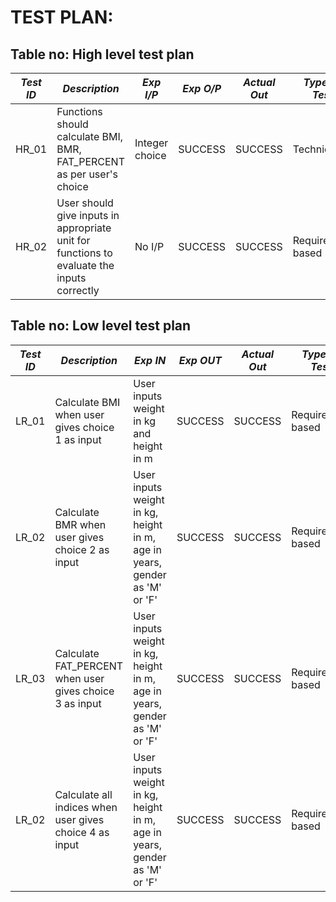 # TEST PLAN:

## Table no: High level test plan

| *Test ID* | *Description*                                              | *Exp I/P* | *Exp O/P* | *Actual Out* |*Type Of Test*  |    
|-------------|--------------------------------------------------------------|------------|-------------|----------------|------------------|
|  HR_01       |Functions should calculate BMI, BMR, FAT_PERCENT as per user's choice|Integer choice|SUCCESS|SUCCESS|Technical|
|  HR_02       |User should give inputs in appropriate unit for functions to evaluate the inputs correctly| No I/P |SUCCESS|SUCCESS|Requirement based|

## Table no: Low level test plan

| *Test ID* | *Description*                                              | *Exp IN* | *Exp OUT* | *Actual Out* |*Type Of Test*  |    
|-------------|--------------------------------------------------------------|------------|-------------|----------------|------------------|
|  LR_01       |Calculate BMI when user gives choice 1 as input|User inputs weight in kg and height in m|SUCCESS|SUCCESS|Requirement based |
|  LR_02       |Calculate BMR when user gives choice 2 as input|User inputs weight in kg, height in m, age in years, gender as 'M' or 'F'|SUCCESS|SUCCESS|Requirement based |
|  LR_03       |Calculate FAT_PERCENT when user gives choice 3 as input|User inputs weight in kg, height in m, age in years, gender as 'M' or 'F'|SUCCESS|SUCCESS|Requirement based |
|  LR_02       |Calculate all indices when user gives choice 4 as input|User inputs weight in kg, height in m, age in years, gender as 'M' or 'F'|SUCCESS|SUCCESS|Requirement based |
